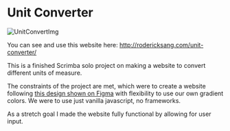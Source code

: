 # Unit Converter

![UnitConvertImg](https://user-images.githubusercontent.com/17167082/172063707-c92ab330-7dde-4a3b-bad0-d48cdd17a753.png)

You can see and use this website here: http://rodericksang.com/unit-converter/

This is a finished Scrimba solo project on making a website to convert different units of measure.

The constraints of the project are met, which were to create a website following [this design shown on Figma](https://www.figma.com/file/AdqUVRQCZGP1zRcEvzmJTm/Unit-Conversion?node-id=0%3A13) with flexibility to use our own gradient colors. We were to use just vanilla javascript, no frameworks.

As a stretch goal I made the website fully functional by allowing for user input.
